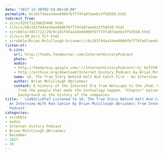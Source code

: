 ```yaml
---
date: "2017-12-30T02:54:06+10:00"
permalink: 0c181f4daa34ee6086fbf774fa07aeebc5f5d550.html
redirect_from:
- sl/n/d20171230025406.html
- sl/n/s/h0c181f4daa34ee6086fbf774fa07aeebc5f5d550.html
- scrobble/2017/12/29/0c181f4daa34ee6086fbf774fa07aeebc5f5d550.html
- sl/n/s/ZM_Hir1_TC7.html
- scrobble/Brian-McCullough-brianmcc//0c181f4daa34ee6086fbf774fa07aeebc5f5d550.html
listen-of:
  h-cite:
    url: http://feeds.feedburner.com/InternetHistoryPodcast
    photo: ""
    audio:
    - http://feedproxy.google.com/~r/InternetHistoryPodcast/~5/_bnfISMTx3o/Ch._2_Int._2_-_The_True_Story_Behind_AMCs_Halt_And_Catch_Fire_-_An_Interview_With_Compaqs_Rod_Canion.mp3
    - http://archive.org/download/Internet_History_Podcast-by-Brian_McCullough/18_The_True_Story_Behind_Halt_And_Catch_Fire_An_Interview_With_Rod_Canion.mp3
    name: 18. The True Story Behind Halt And Catch Fire - An Interview With Rod Canion
    author: Brian McCullough @brianmcc
    content: A history of the Internet Era from Netscape to the iPad. Oral histories
      from the people that made the technology happen. "Chapter" episodes providing
      background on the history of the companies.
title: ' \ud83c\udfa7 Listened to 18. The True Story Behind Halt And Catch Fire -
  An Interview With Rod Canion by Brian McCullough @brianmcc From Internet History
  Podcast'
categories:
- scrobble
- audio
- Internet History Podcast
- Brian McCullough @brianmcc
- December
- 2017
- 29
---
```

